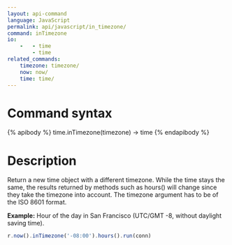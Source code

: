```yaml
---
layout: api-command
language: JavaScript
permalink: api/javascript/in_timezone/
command: inTimezone
io:
    -   - time
        - time
related_commands:
    timezone: timezone/
    now: now/
    time: time/
---
```


# Command syntax #

{% apibody %}
time.inTimezone(timezone) &rarr; time
{% endapibody %}

# Description #

Return a new time object with a different timezone. While the time stays the same, the results returned by methods such as hours() will change since they take the timezone into account. The timezone argument has to be of the ISO 8601 format.

__Example:__ Hour of the day in San Francisco (UTC/GMT -8, without daylight saving time).

```js
r.now().inTimezone('-08:00').hours().run(conn)
```


